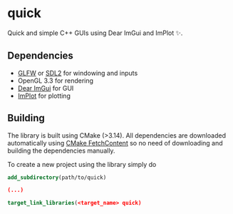 # quick
Quick and simple C++ GUIs using Dear ImGui and ImPlot ✨.

## Dependencies

- [GLFW](https://github.com/glfw/glfw) or [SDL2](https://github.com/libsdl-org/SDL) for windowing and inputs
- OpenGL 3.3 for rendering
- [Dear ImGui](https://github.com/ocornut/imgui) for GUI
- [ImPlot](https://github.com/epezent/implot) for plotting

## Building

The library is built using CMake (>3.14). All dependencies are downloaded automatically using [CMake FetchContent](https://cmake.org/cmake/help/latest/module/FetchContent.html) so no need of downloading and building the dependencies manually. 

To create a new project using the library simply do

```cmake 
add_subdirectory(path/to/quick)

(...)

target_link_libraries(<target_name> quick)
```
